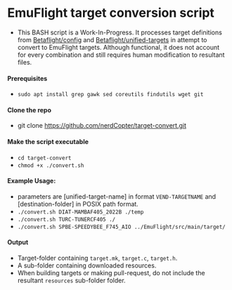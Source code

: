 # EmuFlight target conversion script

* This BASH script is a Work-In-Progress.  It processes target definitions from [Betaflight/config](https://github.com/betaflight/config) and [Betaflight/unified-targets](https://github.com/betaflight/unified-targets) in attempt to convert to EmuFlight targets.  Although functional, it does not account for every combination and still requires human modification to resultant files.

#### Prerequisites
* `sudo apt install grep gawk sed coreutils findutils wget git`

#### Clone the repo
* git clone https://github.com/nerdCopter/target-convert.git

#### Make the script executable
* `cd target-convert`
* `chmod +x ./convert.sh`

#### Example Usage:
* parameters are [unified-target-name] in format `VEND-TARGETNAME` and [destination-folder] in POSIX path format.
* `./convert.sh DIAT-MAMBAF405_2022B ./temp`
* `./convert.sh TURC-TUNERCF405 ./`
* `./convert.sh SPBE-SPEEDYBEE_F745_AIO ../EmuFlight/src/main/target/`

#### Output
* Target-folder containing `target.mk`, `target.c`, `target.h`.
* A sub-folder containing downloaded resources.
* When building targets or making pull-request, do not include the resultant `resources` sub-folder folder.
